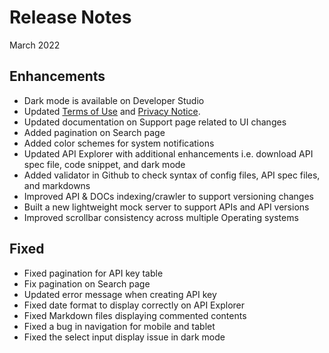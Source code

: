 # Release Notes
March 2022

## Enhancements
- Dark mode is available on Developer Studio
- Updated [Terms of Use](?path=/docs/terms-of-use/latest.md) and [Privacy Notice](?path=/docs/privacy-notice/latest.md).
- Updated documentation on Support page related to UI changes
- Added pagination on Search page
- Added color schemes for system notifications
- Updated API Explorer with additional enhancements i.e. download API spec file, code snippet, and dark mode
- Added validator in Github to check syntax of config files, API spec files, and markdowns
- Improved API & DOCs indexing/crawler to support versioning changes
- Built a new lightweight mock server to support APIs and API versions
- Improved scrollbar consistency across multiple Operating systems

## Fixed
- Fixed pagination for API key table
- Fix pagination on Search page
- Updated error message when creating API key
- Fixed date format to display correctly on API Explorer
- Fixed Markdown files displaying commented contents
- Fixed a bug in navigation for mobile and tablet
- Fixed the select input display issue in dark mode
